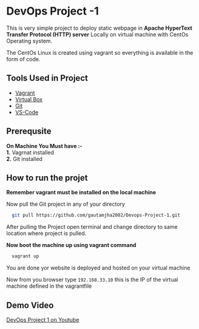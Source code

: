 
# DevOps Project -1

This is very simple project to deploy static webpage in **Apache HyperText Transfer Protocol (HTTP) server** Locally on virtual machine with CentOs Operating system.
  
The CentOs Linux is created using vagrant so everything is available in the form of code.
  



## Tools Used in Project

 - [Vagrant](https://www.vagrantup.com/)
 - [Virtual Box](https://www.virtualbox.org/wiki/Downloads)
 - [Git](https://git-scm.com/downloads)
 - [VS-Code](https://code.visualstudio.com/download)




## Prerequsite

**On Machine You Must have :-**  
**1.** Vagrnat installed  
**2.** Git installed  

## How to run the projet

**Remember vagrant must be installed on the local machine**

Now pull the Git project in any of your directory 


```bash
  git pull https://github.com/gautamjha2002/Devops-Project-1.git
```
After pulling the Project open terminal and change directory to same location where project is pulled.
  
**Now boot the machine up using vagrant command**
```bash
  vagrant up
```  
You are done yor website is deployed and hosted on your virtual machine
  
Now from you browser type `192.168.33.10` this is the IP of the virtual machine defined in the vagrantfile
  

## Demo Video
  
[DevOps Project 1 on Youtube](https://youtu.be/ukkkyAOo9Ss)
